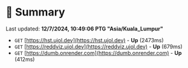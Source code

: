 # 📖 Summary
Last updated: **12/7/2024, 10:49:06 PTG "Asia/Kuala_Lumpur"**

- `GET` [https://hst.ujol.dev](https://hst.ujol.dev) - **Up** (2473ms)
- `GET` [https://reddviz.ujol.dev](https://reddviz.ujol.dev) - **Up** (679ms)
- `GET` [https://dumb.onrender.com](https://dumb.onrender.com) - **Up** (412ms)
